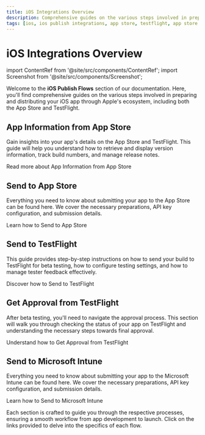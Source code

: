 ```yaml
---
title: iOS Integrations Overview
description: Comprehensive guides on the various steps involved in preparing and distributing your iOS app through Apple's ecosystem, including both the App Store and TestFlight.
tags: [ios, ios publish integrations, app store, testflight, app store connect]
---
```


# iOS Integrations Overview

import ContentRef from '@site/src/components/ContentRef';
import Screenshot from '@site/src/components/Screenshot';

Welcome to the **iOS Publish Flows** section of our documentation. Here, you'll find comprehensive guides on the various steps involved in preparing and distributing your iOS app through Apple's ecosystem, including both the App Store and TestFlight.

## App Information from App Store

Gain insights into your app's details on the App Store and TestFlight. This guide will help you understand how to retrieve and display version information, track build numbers, and manage release notes.

<ContentRef url="/publish-integrations/ios-publish-integrations/app-information-app-store">
Read more about App Information from App Store
</ContentRef>

## Send to App Store

Everything you need to know about submitting your app to the App Store can be found here. We cover the necessary preparations, API key configuration, and submission details.

<ContentRef url="/publish-integrations/ios-publish-integrations/send-to-app-store">
Learn how to Send to App Store
</ContentRef>

## Send to TestFlight

This guide provides step-by-step instructions on how to send your build to TestFlight for beta testing, how to configure testing settings, and how to manage tester feedback effectively.

<ContentRef url="/publish-integrations/ios-publish-integrations/sent-to-testflight">
Discover how to Send to TestFlight
</ContentRef>

## Get Approval from TestFlight

After beta testing, you'll need to navigate the approval process. This section will walk you through checking the status of your app on TestFlight and understanding the necessary steps towards final approval.

<ContentRef url="/publish-integrations/ios-publish-integrations/approval-test-flight">
Understand how to Get Approval from TestFlight
</ContentRef>

## Send to Microsoft Intune

Everything you need to know about submitting your app to the Microsoft Intune can be found here. We cover the necessary preparations, API key configuration, and submission details.

<ContentRef url="/publish-integrations/ios-publish-integrations/send-to-microsoft-intune">
Learn how to Send to Microsoft Intune
</ContentRef>

Each section is crafted to guide you through the respective processes, ensuring a smooth workflow from app development to launch. Click on the links provided to delve into the specifics of each flow.
